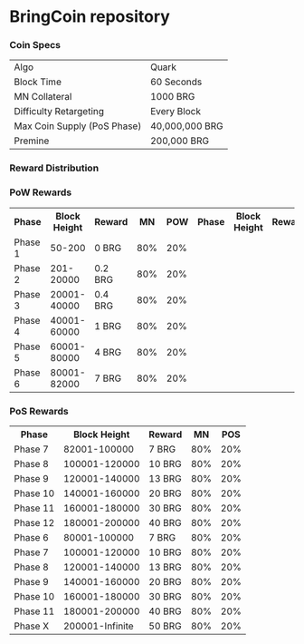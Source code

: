 BringCoin repository
======================================


### Coin Specs
<table>
<tr><td>Algo</td><td>Quark</td></tr>
<tr><td>Block Time</td><td>60 Seconds</td></tr>
<tr><td>MN Collateral</td><td>1000 BRG</td></tr>
<tr><td>Difficulty Retargeting</td><td>Every Block</td></tr>
<tr><td>Max Coin Supply (PoS Phase)</td><td>40,000,000 BRG</td></tr>
<tr><td>Premine</td><td>200,000 BRG</td></tr>
</table>

### Reward Distribution

### PoW Rewards
<table>
<th>Phase</th><th>Block Height</th><th>Reward</th><th>MN</th><th>POW</th>
<th>Phase</th><th>Block Height</th><th>Reward</th><th>MN</th><th>POS</th>
<tr><td>Phase 1</td><td>50-200</td><td>0 BRG</td><td>80%</td><td>20%</td></tr>
<tr><td>Phase 2</td><td>201-20000</td><td>0.2 BRG</td><td>80%</td><td>20%</td></tr>
<tr><td>Phase 3</td><td>20001-40000</td><td>0.4 BRG</td><td>80%</td><td>20%</td></tr>
<tr><td>Phase 4</td><td>40001-60000</td><td>1 BRG</td><td>80%</td><td>20%</td></tr>
<tr><td>Phase 5</td><td>60001-80000</td><td>4 BRG</td><td>80%</td><td>20%</td></tr>
<tr><td>Phase 6</td><td>80001-82000</td><td>7 BRG</td><td>80%</td><td>20%</td></tr>
</table>

### PoS Rewards
<table>
<th>Phase</th><th>Block Height</th><th>Reward</th><th>MN</th><th>POS</th>
<tr><td>Phase 7</td><td>82001-100000</td><td>7 BRG</td><td>80%</td><td>20%</td></tr>
<tr><td>Phase 8</td><td>100001-120000</td><td>10 BRG</td><td>80%</td><td>20%</td></tr>
<tr><td>Phase 9</td><td>120001-140000</td><td>13 BRG</td><td>80%</td><td>20%</td></tr>
<tr><td>Phase 10</td><td>140001-160000</td><td>20 BRG</td><td>80%</td><td>20%</td></tr>
<tr><td>Phase 11</td><td>160001-180000</td><td>30 BRG</td><td>80%</td><td>20%</td></tr>
<tr><td>Phase 12</td><td>180001-200000</td><td>40 BRG</td><td>80%</td><td>20%</td></tr>
<tr><td>Phase 6</td><td>80001-100000</td><td>7 BRG</td><td>80%</td><td>20%</td></tr>
<tr><td>Phase 7</td><td>100001-120000</td><td>10 BRG</td><td>80%</td><td>20%</td></tr>
<tr><td>Phase 8</td><td>120001-140000</td><td>13 BRG</td><td>80%</td><td>20%</td></tr>
<tr><td>Phase 9</td><td>140001-160000</td><td>20 BRG</td><td>80%</td><td>20%</td></tr>
<tr><td>Phase 10</td><td>160001-180000</td><td>30 BRG</td><td>80%</td><td>20%</td></tr>
<tr><td>Phase 11</td><td>180001-200000</td><td>40 BRG</td><td>80%</td><td>20%</td></tr>
<tr><td>Phase X</td><td>200001-Infinite</td><td>50 BRG</td><td>80%</td><td>20%</td></tr>
</table>
</table>
